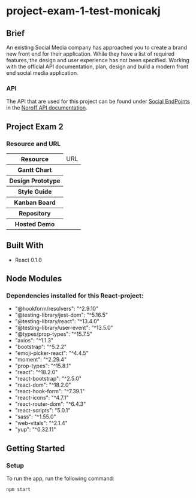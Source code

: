 # project-exam-1-test-monicakj

## Brief
An existing Social Media company has approached you to create a brand new front end for their application. While they have a list of required features, the design and user experience has not been specified. Working with the official API documentation, plan, design and build a modern front end social media application.

### API
The API that are used for this project can be found under [Social EndPoints](https://nf-api.onrender.com/docs/static/index.html) in the [Noroff API documentation](https://noroff-api-docs.netlify.app/).

## Project Exam 2
### Resource and URL
<table>
  <thead>
    <tr>
      <th>Resource</th>
      <td>URL</td>
    </tr>
  </thead>
  <tbody>
    <tr>
      <th>Gantt Chart</th>
      <td></td>
    </tr>
    <tr>
      <th>Design Prototype</th>
      <td></td>
    </tr>
    <tr>
      <th>Style Guide</th>
      <td></td>
    </tr>
    <tr>
      <th>Kanban Board</th>
      <td></td>
    </tr>
    <tr>
      <th>Repository</th>
      <td></td>
    </tr>
    <tr>
      <th>Hosted Demo</th>
      <td></td>
    </tr>
  </tbody>
</table>

## Built With
- React 0.1.0

## Node Modules
### Dependencies installed for this React-project: 
- "@hookform/resolvers": "^2.9.10"
- "@testing-library/jest-dom": "^5.16.5"
- "@testing-library/react": "^13.4.0"
- "@testing-library/user-event": "^13.5.0"
- "@types/prop-types": "^15.7.5"
- "axios": "^1.1.3"
- "bootstrap": "^5.2.2"
- "emoji-picker-react": "^4.4.5"
- "moment": "^2.29.4"
- "prop-types": "^15.8.1"
- "react": "^18.2.0"
- "react-bootstrap": "^2.5.0"
- "react-dom": "^18.2.0"
- "react-hook-form": "^7.39.1"
- "react-icons": "^4.7.1"
- "react-router-dom": "^6.4.3"
- "react-scripts": "5.0.1"
- "sass": "^1.55.0"
- "web-vitals": "^2.1.4"
- "yup": "^0.32.11"

## Getting Started

### Setup

To run the app, run the following command:

```bash
npm start
```

